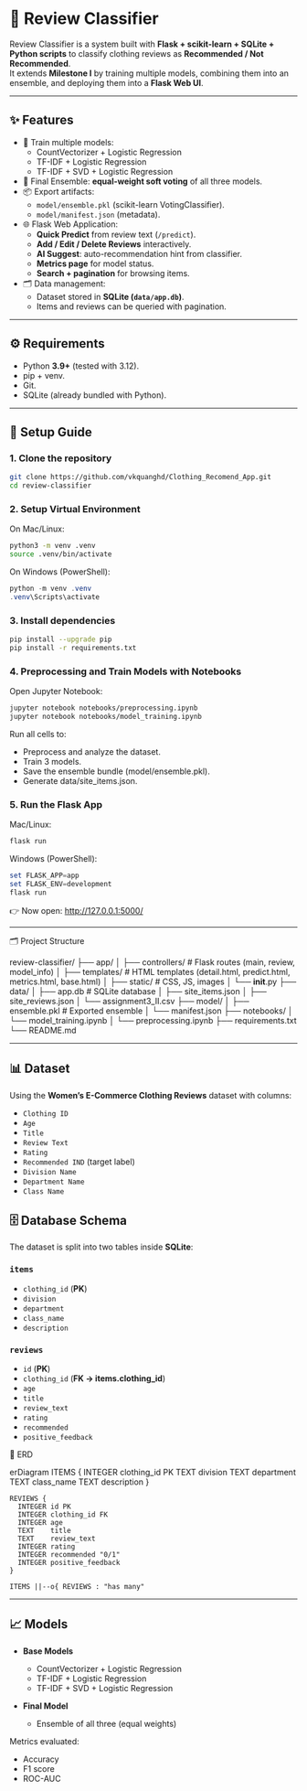 # 🧾 Review Classifier 

Review Classifier is a system built with **Flask + scikit-learn + SQLite + Python scripts** to classify clothing reviews as **Recommended / Not Recommended**.  
It extends **Milestone I** by training multiple models, combining them into an ensemble, and deploying them into a **Flask Web UI**.

---

## ✨ Features

- 📝 Train multiple models:
  - CountVectorizer + Logistic Regression
  - TF-IDF + Logistic Regression
  - TF-IDF + SVD + Logistic Regression
- 🤝 Final Ensemble: **equal-weight soft voting** of all three models.
- 📦 Export artifacts:
  - `model/ensemble.pkl` (scikit-learn VotingClassifier).
  - `model/manifest.json` (metadata).
- 🌐 Flask Web Application:
  - **Quick Predict** from review text (`/predict`).
  - **Add / Edit / Delete Reviews** interactively.
  - **AI Suggest**: auto-recommendation hint from classifier.
  - **Metrics page** for model status.
  - **Search + pagination** for browsing items.
- 🗂 Data management:
  - Dataset stored in **SQLite (`data/app.db`)**.
  - Items and reviews can be queried with pagination.

---

## ⚙️ Requirements

- Python **3.9+** (tested with 3.12).
- pip + venv.
- Git.
- SQLite (already bundled with Python).

---

 ## 🚀 Setup Guide

### 1. Clone the repository
 ```bash
 git clone https://github.com/vkquanghd/Clothing_Recomend_App.git
 cd review-classifier
 ```

 ### 2. Setup Virtual Environment

 On Mac/Linux:
 ```bash
 python3 -m venv .venv
 source .venv/bin/activate
 ```

 On Windows (PowerShell):
 ```powershell
 python -m venv .venv
 .venv\Scripts\activate
 ```

 ### 3. Install dependencies
 ```bash
 pip install --upgrade pip
 pip install -r requirements.txt
 ```

### 4. Preprocessing and Train Models with Notebooks

Open Jupyter Notebook:

```bash
jupyter notebook notebooks/preprocessing.ipynb
jupyter notebook notebooks/model_training.ipynb
```
 
 Run all cells to:
 - Preprocess and analyze the dataset.
 - Train 3 models.
 - Save the ensemble bundle (model/ensemble.pkl).
 - Generate data/site_items.json.

 ### 5. Run the Flask App

 Mac/Linux:
 ```bash
 flask run
 ```

 Windows (PowerShell):
 ```powershell
 set FLASK_APP=app
 set FLASK_ENV=development
 flask run
 ```

 👉 Now open: http://127.0.0.1:5000/

 ---

 🗂 Project Structure

review-classifier/
 ├── app/
 │   ├── controllers/   # Flask routes (main, review, model_info)
 │   ├── templates/     # HTML templates (detail.html, predict.html, metrics.html, base.html)
 │   ├── static/        # CSS, JS, images
 │   └── __init__.py
 ├── data/
 │   ├── app.db         # SQLite database
 │   ├── site_items.json
 │   ├── site_reviews.json
 │   └── assignment3_II.csv
 ├── model/
 │   ├── ensemble.pkl   # Exported ensemble
 │   └── manifest.json
 ├── notebooks/
 │   └── model_training.ipynb
 │   └── preprocessing.ipynb
 ├── requirements.txt
 └── README.md

 ---

 ## 📊 Dataset

 Using the **Women’s E-Commerce Clothing Reviews** dataset with columns:
 - `Clothing ID`
 - `Age`
 - `Title`
 - `Review Text`
 - `Rating`
 - `Recommended IND` (target label)
 - `Division Name`
 - `Department Name`
 - `Class Name`


## 🗄️ Database Schema

The dataset is split into two tables inside **SQLite**:

### `items`
- `clothing_id` (**PK**)  
- `division`  
- `department`  
- `class_name`  
- `description`  

### `reviews`
- `id` (**PK**)  
- `clothing_id` (**FK → items.clothing_id**)  
- `age`  
- `title`  
- `review_text`  
- `rating`  
- `recommended`  
- `positive_feedback`  


📐 ERD

erDiagram
    ITEMS {
      INTEGER clothing_id PK
      TEXT    division
      TEXT    department
      TEXT    class_name
      TEXT    description
    }

    REVIEWS {
      INTEGER id PK
      INTEGER clothing_id FK
      INTEGER age
      TEXT    title
      TEXT    review_text
      INTEGER rating
      INTEGER recommended "0/1"
      INTEGER positive_feedback
    }

    ITEMS ||--o{ REVIEWS : "has many"
---


 ## 📈 Models

- **Base Models**
  - CountVectorizer + Logistic Regression  
  - TF-IDF + Logistic Regression  
  - TF-IDF + SVD + Logistic Regression  

- **Final Model**
  - Ensemble of all three (equal weights)  

 Metrics evaluated:
 - Accuracy
 - F1 score
 - ROC-AUC

